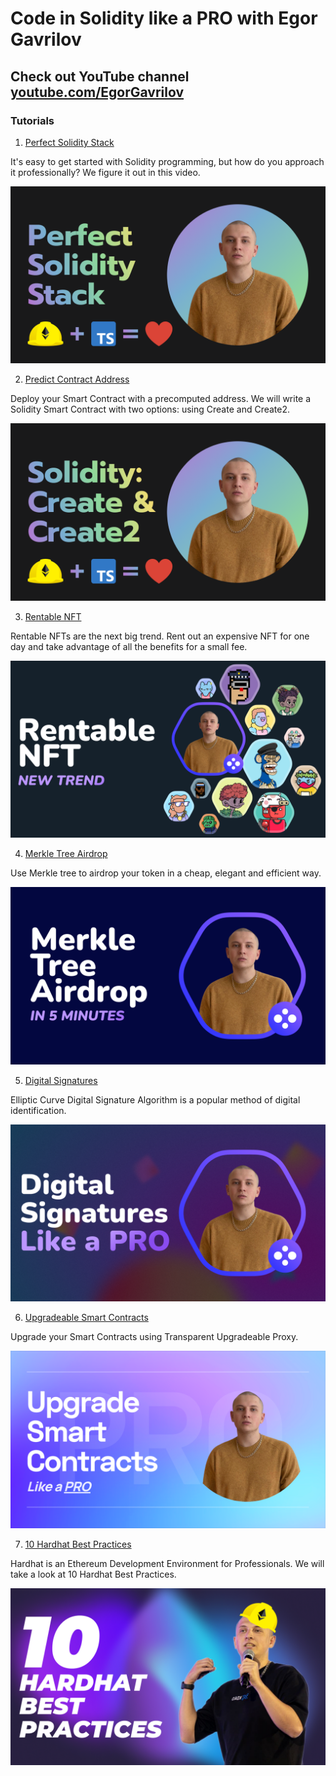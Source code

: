 # Code in Solidity like a PRO with Egor Gavrilov

## Check out YouTube channel [youtube.com/EgorGavrilov](https://youtube.com/EgorGavrilov)

### Tutorials

1. [Perfect Solidity Stack](https://youtu.be/NohOI4HWYCs)

It's easy to get started with Solidity programming, but how do you approach it professionally? We figure it out in this video. 

![PerfectSolidityStack](thumbnails/perfect-solidity-stack.png)

2. [Predict Contract Address](https://youtu.be/A27p0qfpcAc)

Deploy your Smart Contract with a precomputed address. We will write a Solidity Smart Contract with two options: using Create and Create2.

![SolidityCreate2](thumbnails/solidity-create2.png)

3. [Rentable NFT](https://youtu.be/DG2lNEMI1TQ)

Rentable NFTs are the next big trend. Rent out an expensive NFT for one day and take advantage of all the benefits for a small fee.

![RentableNFT](thumbnails/rentable-nft.png)

4. [Merkle Tree Airdrop](https://youtu.be/XhzkwB71IJE)

Use Merkle tree to airdrop your token in a cheap, elegant and efficient way. 

![MerkleTreeAirdrop](thumbnails/merkle-tree-airdrop.png)

5. [Digital Signatures](https://youtu.be/w9St9aU9UqQ)

Elliptic Curve Digital Signature Algorithm is a popular method of digital identification.

![Digital Signatures](thumbnails/ecdsa.png)

6. [Upgradeable Smart Contracts](https://youtu.be/3XXw-cIWgV4)

Upgrade your Smart Contracts using Transparent Upgradeable Proxy.

![Upgradeable Smart Contracts](thumbnails/proxy.png)

7. [10 Hardhat Best Practices](https://youtu.be/hMmDCczYBs4)

Hardhat is an Ethereum Development Environment for Professionals. We will take a look at 10 Hardhat Best Practices.

![10 Hardhat Best Practices](thumbnails/hardhat-best-practices.png)

